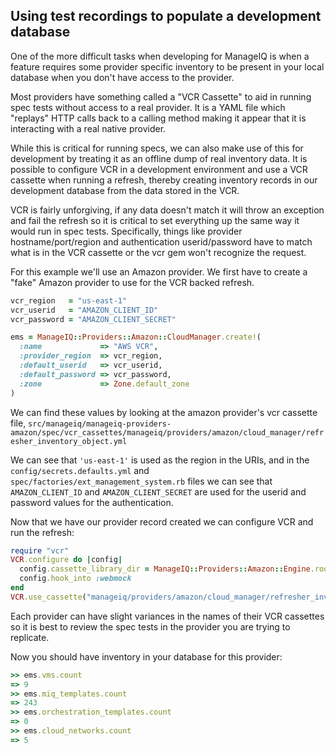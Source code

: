## Using test recordings to populate a development database

One of the more difficult tasks when developing for ManageIQ is when a feature requires some
provider specific inventory to be present in your local database when you don't have
access to the provider.

Most providers have something called a "VCR Cassette" to aid in running spec tests
without access to a real provider.  It is a YAML file which "replays" HTTP calls back
to a calling method making it appear that it is interacting with a real native provider.

While this is critical for running specs, we can also make use of this for development
by treating it as an offline dump of real inventory data.  It is possible to configure
VCR in a development environment and use a VCR cassette when running a refresh, thereby
creating inventory records in our development database from the data stored in the VCR.

VCR is fairly unforgiving, if any data doesn't match it will throw an exception and
fail the refresh so it is critical to set everything up the same way it would run in
spec tests.  Specifically, things like provider hostname/port/region and authentication
userid/password have to match what is in the VCR cassette or the vcr gem won't recognize
the request.

For this example we'll use an Amazon provider.  We first have to create a "fake" Amazon
provider to use for the VCR backed refresh.

```ruby
vcr_region   = "us-east-1"
vcr_userid   = "AMAZON_CLIENT_ID"
vcr_password = "AMAZON_CLIENT_SECRET"

ems = ManageIQ::Providers::Amazon::CloudManager.create!(
  :name             => "AWS VCR",
  :provider_region  => vcr_region,
  :default_userid   => vcr_userid,
  :default_password => vcr_password,
  :zone             => Zone.default_zone
)
```

We can find these values by looking at the amazon provider's vcr cassette file,
`src/manageiq/manageiq-providers-amazon/spec/vcr_cassettes/manageiq/providers/amazon/cloud_manager/refresher_inventory_object.yml`

We can see that `'us-east-1'` is used as the region in the URIs, and in the `config/secrets.defaults.yml`
and `spec/factories/ext_management_system.rb` files we can see that `AMAZON_CLIENT_ID` and
`AMAZON_CLIENT_SECRET` are used for the userid and password values for the authentication.

Now that we have our provider record created we can configure VCR and run the refresh:

```ruby
require "vcr"
VCR.configure do |config|
  config.cassette_library_dir = ManageIQ::Providers::Amazon::Engine.root("spec/vcr_cassettes").to_s
  config.hook_into :webmock
end
VCR.use_cassette("manageiq/providers/amazon/cloud_manager/refresher_inventory_object") { EmsRefresh.refresh(ems) }
```

Each provider can have slight variances in the names of their VCR cassettes so it is
best to review the spec tests in the provider you are trying to replicate.

Now you should have inventory in your database for this provider:
```ruby
>> ems.vms.count
=> 9
>> ems.miq_templates.count
=> 243
>> ems.orchestration_templates.count
=> 0
>> ems.cloud_networks.count                        
=> 5
